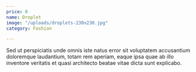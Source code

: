 ```yaml
---
price: 0
name: Droplet
image: "/uploads/droplets-230x230.jpg"
category: Fashion

---
```

Sed ut perspiciatis unde omnis iste natus error sit voluptatem accusantium doloremque laudantium, totam rem aperiam, eaque ipsa quae ab illo inventore veritatis et quasi architecto beatae vitae dicta sunt explicabo.